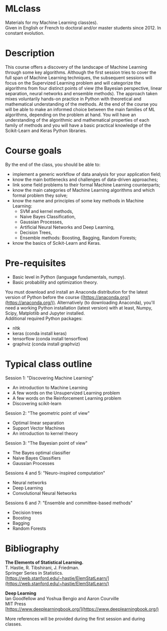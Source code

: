 # MLclass
Materials for my Machine Learning class(es).<br>
Given in English or French to doctoral and/or master students since 2012. In constant evolution.<br>

# Description
This course offers a discovery of the landscape of Machine Learning through some key algorithms. Although the first session tries to cover the full span of Machine Learning techniques, the subsequent sessions will focus on the Supervized Learning problem and will categorize the algorithms from four distinct points of view (the Bayesian perspective, linear separation, neural networks and ensemble methods). The approach taken mixes voluntarily hands-on practice in Python with theoretical and mathematical understanding of the methods. At the end of the course you will be able to make an informed choice between the main families of ML algorithms, depending on the problem at hand. You will have an understanding of the algorithmic and mathematical properties of each family of methods and you will have a basic practical knowledge of the Scikit-Learn and Keras Python libraries.

# Course goals
By the end of the class, you should be able to:
- implement a generic workflow of data analysis for your application field;
- know the main bottlenecks and challenges of data-driven approaches;
- link some field problems to their formal Machine Learning counterparts;
- know the main categories of Machine Learning algorithms and which formal problem they solve;
- know the name and principles of some key methods in Machine Learning:
    - SVM and kernel methods,
    - Naive Bayes Classification,
    - Gaussian Processes,
    - Artificial Neural Networks and Deep Learning,
    - Decision Trees,
    - Ensemble methods: Boosting, Bagging, Random Forests;
- know the basics of Scikit-Learn and Keras.

# Pre-requisites
- Basic level in Python (language fundamentals, numpy).
- Basic probability and optimization theory.

You must download and install an Anaconda distribution for the latest version of Python before the course ([https://anaconda.org/](https://anaconda.org/)). Alternatively (to downloading Anaconda), you'll need a working Python installation (latest version) with at least, Numpy, Scipy, Matplotlib and Jupyter installed.<br>
Additional required Python packages:
- nltk
- keras (conda install keras)
- tensorflow (conda install tensorflow)
- graphviz (conda install graphviz)

# Typical class outline
Session 1: "Discovering Machine Learning"
- An introduction to Machine Learning
- A few words on the Unsupervized Learning problem
- A few words on the Reinforcement Learning problem
- Discovering scikit-learn

Session 2: "The geometric point of view"
- Optimal linear separation
- Support Vector Machines
- An introduction to kernel theory

Session 3: "The Bayesian point of view"
- The Bayes optimal classifier
- Naive Bayes Classifiers
- Gaussian Processes

Sessions 4 and 5: "Neuro-inspired computation"
- Neural networks
- Deep Learning
- Convolutional Neural Networks

Sessions 6 and 7: "Ensemble and committee-based methods"
- Decision trees
- Boosting
- Bagging
- Random Forests

# Bibliography
**The Elements of Statistical Learning.**<br>
T. Hastie, R. Tibshirani, J. Friedman.<br>
Springer Series in Statistics.<br>
[https://web.stanford.edu/~hastie/ElemStatLearn/](https://web.stanford.edu/~hastie/ElemStatLearn/)<br>

**Deep Learning**<br>
Ian Goodfellow and Yoshua Bengio and Aaron Courville<br>
MIT Press<br>
[https://www.deeplearningbook.org/](https://www.deeplearningbook.org/)<br>

More references will be provided during the first session and during classes.
